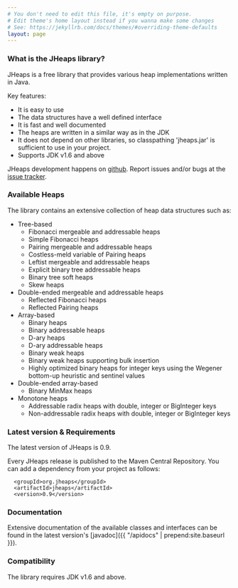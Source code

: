 ```yaml
---
# You don't need to edit this file, it's empty on purpose.
# Edit theme's home layout instead if you wanna make some changes
# See: https://jekyllrb.com/docs/themes/#overriding-theme-defaults
layout: page
---
```


### What is the JHeaps library?

JHeaps is a free library that provides various heap implementations written in Java.

Key features:

* It is easy to use
* The data structures have a well defined interface
* It is fast and well documented
* The heaps are written in a similar way as in the JDK
* It does not depend on other libraries, so classpathing 'jheaps.jar' is sufficient
  to use in your project.
* Supports JDK v1.6 and above

JHeaps development happens on [github](https://github.com/d-michail/jheaps). Report issues and/or bugs
at the [issue tracker](https://github.com/d-michail/jheaps/issues).

### Available Heaps

The library contains an extensive collection of heap data structures such as:

* Tree-based
  * Fibonacci mergeable and addressable heaps
  * Simple Fibonacci heaps
  * Pairing mergeable and addressable heaps
  * Costless-meld variable of Pairing heaps
  * Leftist mergeable and addressable heaps
  * Explicit binary tree addressable heaps
  * Binary tree soft heaps
  * Skew heaps
* Double-ended mergeable and addressable heaps
  * Reflected Fibonacci heaps
  * Reflected Pairing heaps
* Array-based
  * Binary heaps
  * Binary addressable heaps
  * D-ary heaps
  * D-ary addressable heaps
  * Binary weak heaps
  * Binary weak heaps supporting bulk insertion
  * Highly optimized binary heaps for integer keys using the Wegener
   bottom-up heuristic and sentinel values
* Double-ended array-based
  * Binary MinMax heaps
* Monotone heaps
  * Addressable radix heaps with double, integer or BigInteger keys
  * Non-addressable radix heaps with double, integer or BigInteger keys

### Latest version & Requirements

The latest version of JHeaps is 0.9.

Every JHeaps release is published to the Maven Central Repository. You can add a dependency from your project as follows:

```
  <groupId>org.jheaps</groupId>
  <artifactId>jheaps</artifactId>
  <version>0.9</version>
```

### Documentation

Extensive documentation of the available classes and interfaces can be found in the latest version's
[javadoc]({{ "/apidocs" | prepend:site.baseurl }}).

### Compatibility

The library requires JDK v1.6 and above.
